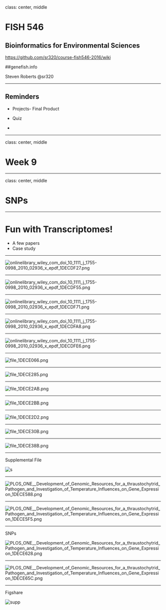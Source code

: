 class: center, middle

# FISH 546 
## Bioinformatics for Environmental Sciences

https://github.com/sr320/course-fish546-2016/wiki

##genefish.info

Steven Roberts
@sr320

---

## Reminders

- Projects- Final Product

- Quiz

- 



---

class: center, middle


# Week 9


---


class: center, middle


# SNPs


---

# Fun with Transcriptomes!

- A few papers
- Case study



---

<img src="http://eagle.fish.washington.edu/cnidarian/skitch/onlinelibrary_wiley_com_doi_10_1111_j_1755-0998_2010_02936_x_epdf_1DECDF27.png" alt="onlinelibrary_wiley_com_doi_10_1111_j_1755-0998_2010_02936_x_epdf_1DECDF27.png"/>

---

<img src="http://eagle.fish.washington.edu/cnidarian/skitch/onlinelibrary_wiley_com_doi_10_1111_j_1755-0998_2010_02936_x_epdf_1DECDF55.png" alt="onlinelibrary_wiley_com_doi_10_1111_j_1755-0998_2010_02936_x_epdf_1DECDF55.png"/>

---

<img src="http://eagle.fish.washington.edu/cnidarian/skitch/onlinelibrary_wiley_com_doi_10_1111_j_1755-0998_2010_02936_x_epdf_1DECDF71.png" alt="onlinelibrary_wiley_com_doi_10_1111_j_1755-0998_2010_02936_x_epdf_1DECDF71.png"/>

---

<img src="http://eagle.fish.washington.edu/cnidarian/skitch/onlinelibrary_wiley_com_doi_10_1111_j_1755-0998_2010_02936_x_epdf_1DECDFA8.png" alt="onlinelibrary_wiley_com_doi_10_1111_j_1755-0998_2010_02936_x_epdf_1DECDFA8.png"/>

---

<img src="http://eagle.fish.washington.edu/cnidarian/skitch/onlinelibrary_wiley_com_doi_10_1111_j_1755-0998_2010_02936_x_epdf_1DECDFE6.png" alt="onlinelibrary_wiley_com_doi_10_1111_j_1755-0998_2010_02936_x_epdf_1DECDFE6.png"/>

---

<img src="http://eagle.fish.washington.edu/cnidarian/skitch/file_1DECE066.png" alt="file_1DECE066.png"/>

---

<img src="http://eagle.fish.washington.edu/cnidarian/skitch/file_1DECE285.png" alt="file_1DECE285.png"/>

---

<img src="http://eagle.fish.washington.edu/cnidarian/skitch/file_1DECE2AB.png" alt="file_1DECE2AB.png"/>

---
<img src="http://eagle.fish.washington.edu/cnidarian/skitch/file_1DECE2BB.png" alt="file_1DECE2BB.png"/>

---

<img src="http://eagle.fish.washington.edu/cnidarian/skitch/file_1DECE2D2.png" alt="file_1DECE2D2.png"/>

---

<img src="http://eagle.fish.washington.edu/cnidarian/skitch/file_1DECE30B.png" alt="file_1DECE30B.png"/>

---

<img src="http://eagle.fish.washington.edu/cnidarian/skitch/file_1DECE38B.png" alt="file_1DECE38B.png"/>

---
Supplemental File

![s](https://drops.azureedge.net/drops/files/acc_524195/dE60?rscd=inline%3B%20filename%3DScreen%2520Capture%2520on%25202016-11-28%2520at%252014-14-56.gif&rsct=image%2Fgif&se=2016-11-28T22%3A45%3A37Z&sig=zrdl6KMgomMSajWbkfyg%2BiiGSV%2BthZVtapGfHa2XKwM%3D&sp=r&sr=b&st=2016-11-28T21%3A45%3A37Z&sv=2013-08-15)

---

<img src="http://eagle.fish.washington.edu/cnidarian/skitch/PLOS_ONE__Development_of_Genomic_Resources_for_a_thraustochytrid_Pathogen_and_Investigation_of_Temperature_Influences_on_Gene_Expression_1DECE588.png" alt="PLOS_ONE__Development_of_Genomic_Resources_for_a_thraustochytrid_Pathogen_and_Investigation_of_Temperature_Influences_on_Gene_Expression_1DECE588.png"/>

---

<img src="http://eagle.fish.washington.edu/cnidarian/skitch/PLOS_ONE__Development_of_Genomic_Resources_for_a_thraustochytrid_Pathogen_and_Investigation_of_Temperature_Influences_on_Gene_Expression_1DECE5F5.png" alt="PLOS_ONE__Development_of_Genomic_Resources_for_a_thraustochytrid_Pathogen_and_Investigation_of_Temperature_Influences_on_Gene_Expression_1DECE5F5.png"/>

---

SNPs

<img src="http://eagle.fish.washington.edu/cnidarian/skitch/PLOS_ONE__Development_of_Genomic_Resources_for_a_thraustochytrid_Pathogen_and_Investigation_of_Temperature_Influences_on_Gene_Expression_1DECE628.png" alt="PLOS_ONE__Development_of_Genomic_Resources_for_a_thraustochytrid_Pathogen_and_Investigation_of_Temperature_Influences_on_Gene_Expression_1DECE628.png"/>

---

<img src="http://eagle.fish.washington.edu/cnidarian/skitch/PLOS_ONE__Development_of_Genomic_Resources_for_a_thraustochytrid_Pathogen_and_Investigation_of_Temperature_Influences_on_Gene_Expression_1DECE65C.png" alt="PLOS_ONE__Development_of_Genomic_Resources_for_a_thraustochytrid_Pathogen_and_Investigation_of_Temperature_Influences_on_Gene_Expression_1DECE65C.png"/>

---
Figshare

![supp](https://drops.azureedge.net/drops/files/acc_524195/14vpT?rscd=inline%3B%20filename%3DScreen%2520Capture%2520on%25202016-11-28%2520at%252014-29-23.gif&rsct=image%2Fgif&se=2016-11-28T23%3A00%3A31Z&sig=9mpi65637nGrRPshTB6pHY%2FYmsHf0NctesXxK1ZgYkc%3D&sp=r&sr=b&st=2016-11-28T22%3A00%3A31Z&sv=2013-08-15)

